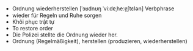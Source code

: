 - Ordnung wiederherstellen	[ˈɔʁdnʊŋ ˈviːdɐˌheːɐ̯ʃtɛlən]	Verbphrase
- wieder für Regeln und Ruhe sorgen
- Khôi phục trật tự
- To restore order
- Die Polizei stellte die Ordnung wieder her.
- Ordnung (Regelmäßigkeit), herstellen (produzieren, wiederherstellen)